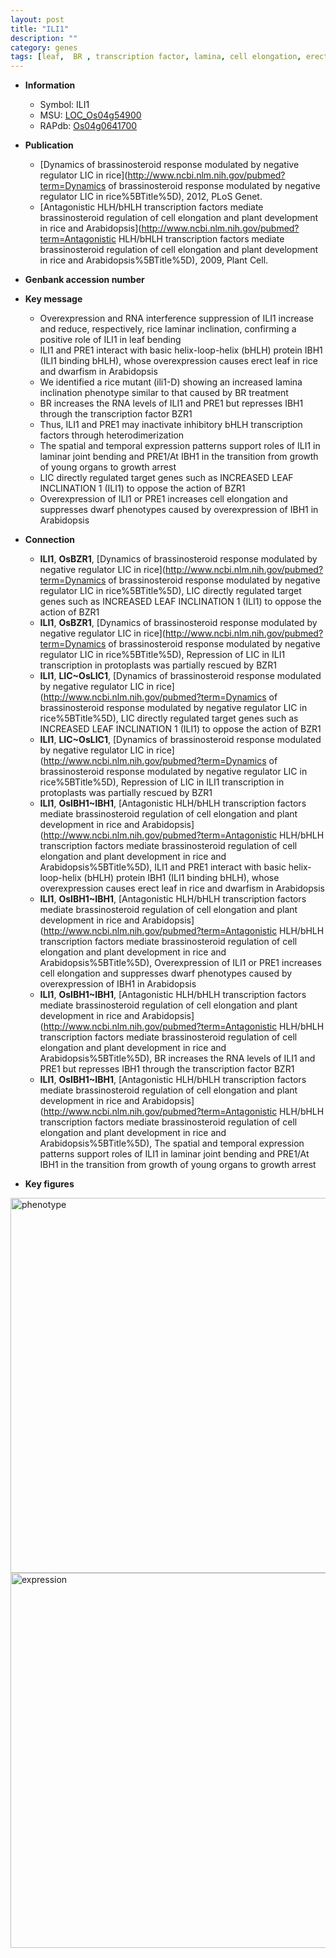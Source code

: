 ```yaml
---
layout: post
title: "ILI1"
description: ""
category: genes
tags: [leaf,  BR , transcription factor, lamina, cell elongation, erect, growth, dwarf]
---
```


* **Information**  
    + Symbol: ILI1  
    + MSU: [LOC_Os04g54900](http://rice.plantbiology.msu.edu/cgi-bin/ORF_infopage.cgi?orf=LOC_Os04g54900)  
    + RAPdb: [Os04g0641700](http://rapdb.dna.affrc.go.jp/viewer/gbrowse_details/irgsp1?name=Os04g0641700)  

* **Publication**  
    + [Dynamics of brassinosteroid response modulated by negative regulator LIC in rice](http://www.ncbi.nlm.nih.gov/pubmed?term=Dynamics of brassinosteroid response modulated by negative regulator LIC in rice%5BTitle%5D), 2012, PLoS Genet.
    + [Antagonistic HLH/bHLH transcription factors mediate brassinosteroid regulation of cell elongation and plant development in rice and Arabidopsis](http://www.ncbi.nlm.nih.gov/pubmed?term=Antagonistic HLH/bHLH transcription factors mediate brassinosteroid regulation of cell elongation and plant development in rice and Arabidopsis%5BTitle%5D), 2009, Plant Cell.

* **Genbank accession number**  

* **Key message**  
    + Overexpression and RNA interference suppression of ILI1 increase and reduce, respectively, rice laminar inclination, confirming a positive role of ILI1 in leaf bending
    + ILI1 and PRE1 interact with basic helix-loop-helix (bHLH) protein IBH1 (ILI1 binding bHLH), whose overexpression causes erect leaf in rice and dwarfism in Arabidopsis
    + We identified a rice mutant (ili1-D) showing an increased lamina inclination phenotype similar to that caused by BR treatment
    + BR increases the RNA levels of ILI1 and PRE1 but represses IBH1 through the transcription factor BZR1
    + Thus, ILI1 and PRE1 may inactivate inhibitory bHLH transcription factors through heterodimerization
    + The spatial and temporal expression patterns support roles of ILI1 in laminar joint bending and PRE1/At IBH1 in the transition from growth of young organs to growth arrest
    + LIC directly regulated target genes such as INCREASED LEAF INCLINATION 1 (ILI1) to oppose the action of BZR1
    + Overexpression of ILI1 or PRE1 increases cell elongation and suppresses dwarf phenotypes caused by overexpression of IBH1 in Arabidopsis

* **Connection**  
    + __ILI1__, __OsBZR1__, [Dynamics of brassinosteroid response modulated by negative regulator LIC in rice](http://www.ncbi.nlm.nih.gov/pubmed?term=Dynamics of brassinosteroid response modulated by negative regulator LIC in rice%5BTitle%5D),  LIC directly regulated target genes such as INCREASED LEAF INCLINATION 1 (ILI1) to oppose the action of BZR1
    + __ILI1__, __OsBZR1__, [Dynamics of brassinosteroid response modulated by negative regulator LIC in rice](http://www.ncbi.nlm.nih.gov/pubmed?term=Dynamics of brassinosteroid response modulated by negative regulator LIC in rice%5BTitle%5D),  Repression of LIC in ILI1 transcription in protoplasts was partially rescued by BZR1
    + __ILI1__, __LIC~OsLIC1__, [Dynamics of brassinosteroid response modulated by negative regulator LIC in rice](http://www.ncbi.nlm.nih.gov/pubmed?term=Dynamics of brassinosteroid response modulated by negative regulator LIC in rice%5BTitle%5D),  LIC directly regulated target genes such as INCREASED LEAF INCLINATION 1 (ILI1) to oppose the action of BZR1
    + __ILI1__, __LIC~OsLIC1__, [Dynamics of brassinosteroid response modulated by negative regulator LIC in rice](http://www.ncbi.nlm.nih.gov/pubmed?term=Dynamics of brassinosteroid response modulated by negative regulator LIC in rice%5BTitle%5D),  Repression of LIC in ILI1 transcription in protoplasts was partially rescued by BZR1
    + __ILI1__, __OsIBH1~IBH1__, [Antagonistic HLH/bHLH transcription factors mediate brassinosteroid regulation of cell elongation and plant development in rice and Arabidopsis](http://www.ncbi.nlm.nih.gov/pubmed?term=Antagonistic HLH/bHLH transcription factors mediate brassinosteroid regulation of cell elongation and plant development in rice and Arabidopsis%5BTitle%5D),  ILI1 and PRE1 interact with basic helix-loop-helix (bHLH) protein IBH1 (ILI1 binding bHLH), whose overexpression causes erect leaf in rice and dwarfism in Arabidopsis
    + __ILI1__, __OsIBH1~IBH1__, [Antagonistic HLH/bHLH transcription factors mediate brassinosteroid regulation of cell elongation and plant development in rice and Arabidopsis](http://www.ncbi.nlm.nih.gov/pubmed?term=Antagonistic HLH/bHLH transcription factors mediate brassinosteroid regulation of cell elongation and plant development in rice and Arabidopsis%5BTitle%5D),  Overexpression of ILI1 or PRE1 increases cell elongation and suppresses dwarf phenotypes caused by overexpression of IBH1 in Arabidopsis
    + __ILI1__, __OsIBH1~IBH1__, [Antagonistic HLH/bHLH transcription factors mediate brassinosteroid regulation of cell elongation and plant development in rice and Arabidopsis](http://www.ncbi.nlm.nih.gov/pubmed?term=Antagonistic HLH/bHLH transcription factors mediate brassinosteroid regulation of cell elongation and plant development in rice and Arabidopsis%5BTitle%5D),  BR increases the RNA levels of ILI1 and PRE1 but represses IBH1 through the transcription factor BZR1
    + __ILI1__, __OsIBH1~IBH1__, [Antagonistic HLH/bHLH transcription factors mediate brassinosteroid regulation of cell elongation and plant development in rice and Arabidopsis](http://www.ncbi.nlm.nih.gov/pubmed?term=Antagonistic HLH/bHLH transcription factors mediate brassinosteroid regulation of cell elongation and plant development in rice and Arabidopsis%5BTitle%5D),  The spatial and temporal expression patterns support roles of ILI1 in laminar joint bending and PRE1/At IBH1 in the transition from growth of young organs to growth arrest

* **Key figures**  
<img src="http://ricencode.github.io/images/ILI1.pheno.png" alt="phenotype"  style="width: 600px;"/>

<img src="http://ricencode.github.io/images/ILI1.exp.png" alt="expression"  style="width: 600px;"/>


